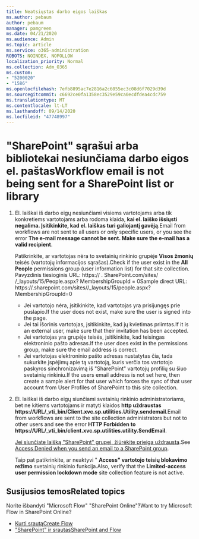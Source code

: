 ```yaml
---
title: Neatsiųstas darbo eigos laiškas
ms.author: pebaum
author: pebaum
manager: pamgreen
ms.date: 04/21/2020
ms.audience: Admin
ms.topic: article
ms.service: o365-administration
ROBOTS: NOINDEX, NOFOLLOW
localization_priority: Normal
ms.collection: Adm_O365
ms.custom:
- "5200020"
- "1586"
ms.openlocfilehash: 7efb8895ac7e2816a2c6055ec3c08d6f7029d39d
ms.sourcegitcommit: c6692ce0fa1358ec3529e59ca0ecdfdea4cdc759
ms.translationtype: MT
ms.contentlocale: lt-LT
ms.lasthandoff: 09/14/2020
ms.locfileid: "47748997"
---
```

# <a name="workflow-email-is-not-being-sent-for-a-sharepoint-list-or-library"></a><span data-ttu-id="7278c-102">"SharePoint" sąrašui arba bibliotekai nesiunčiama darbo eigos el. paštas</span><span class="sxs-lookup"><span data-stu-id="7278c-102">Workflow email is not being sent for a SharePoint list or library</span></span>

1. <span data-ttu-id="7278c-103">El. laiškai iš darbo eigų nesiunčiami visiems vartotojams arba tik konkretiems vartotojams arba rodoma klaida, **kai el. laiško išsiųsti negalima. Įsitikinkite, kad el. laiškas turi galiojantį gavėją**.</span><span class="sxs-lookup"><span data-stu-id="7278c-103">Email from workflows are not sent to all users or only specific users, or you see the error **The e-mail message cannot be sent. Make sure the e-mail has a valid recipient**.</span></span>

    <span data-ttu-id="7278c-104">Patikrinkite, ar vartotojas nėra to svetainių rinkinio grupėje **Visos žmonių** teisės (vartotojų informacijos sąrašas).</span><span class="sxs-lookup"><span data-stu-id="7278c-104">Check if the user exist in the **All People** permissions group (user information list) for that site collection.</span></span>  <span data-ttu-id="7278c-105">Pavyzdinis tiesioginis URL: https:// <tenant> . SharePoint.com/sites/ <sitename> /_layouts/15/People.aspx? MembershipGroupId = 0</span><span class="sxs-lookup"><span data-stu-id="7278c-105">Sample direct URL: https://<tenant>.sharepoint.com/sites/<sitename>/_layouts/15/people.aspx?MembershipGroupId=0</span></span>

    - <span data-ttu-id="7278c-106">Jei vartotojo nėra, įsitikinkite, kad vartotojas yra prisijungęs prie puslapio.</span><span class="sxs-lookup"><span data-stu-id="7278c-106">If the user does not exist, make sure the user is signed into the page.</span></span> 
    - <span data-ttu-id="7278c-107">Jei tai išorinis vartotojas, įsitikinkite, kad jų kvietimas priimtas.</span><span class="sxs-lookup"><span data-stu-id="7278c-107">If it is an external user, make sure that their invitation has been accepted.</span></span>
    - <span data-ttu-id="7278c-108">Jei vartotojas yra grupėje teisės, įsitikinkite, kad teisingas elektroninio pašto adresas.</span><span class="sxs-lookup"><span data-stu-id="7278c-108">If the user does exist in the permissions group, make sure the email address is correct.</span></span>
    - <span data-ttu-id="7278c-109">Jei vartotojas elektroninio pašto adresas nustatytas čia, tada sukurkite įspėjimų apie tą vartotoją, kuris verčia tos vartotojo paskyros sinchronizavimą iš "SharePoint" vartotojų profilių su šiuo svetainių rinkiniu.</span><span class="sxs-lookup"><span data-stu-id="7278c-109">If the users email address is not set here, then create a sample alert for that user which forces the sync of that user account from User Profiles of SharePoint to this site collection.</span></span>
 
2. <span data-ttu-id="7278c-110">El. laiškai iš darbo eigų siunčiami svetainių rinkinio administratoriams, bet ne kitiems vartotojams ir matyti klaidos **http uždraustas <span>https:</span>//URL/_vti_bin/Client.xvc.sp.utilities.Utility.sendemail**.</span><span class="sxs-lookup"><span data-stu-id="7278c-110">Email from workflows are sent to the site collection administrators but not to other users and see the error **HTTP Forbidden to <span>https:</span>//URL/_vti_bin/client.xvc.sp.utilities.utility.SendEmail**.</span></span>
 

    <span data-ttu-id="7278c-111">[Jei siunčiate laišką "SharePoint" grupei, žiūrėkite prieiga uždrausta](https://docs.microsoft.com/sharepoint/support/sharing-and-permissions/access-denied-when-send-an-email-to-groups).</span><span class="sxs-lookup"><span data-stu-id="7278c-111">See [Access Denied when you send an email to a SharePoint group](https://docs.microsoft.com/sharepoint/support/sharing-and-permissions/access-denied-when-send-an-email-to-groups).</span></span>

    <span data-ttu-id="7278c-112">Taip pat patikrinkite, ar neaktyvi " **Access" vartotojo teisių blokavimo režimo** svetainių rinkinio funkcija.</span><span class="sxs-lookup"><span data-stu-id="7278c-112">Also, verify that the **Limited-access user permission lockdown mode** site collection feature is not active.</span></span>


## <a name="related-topics"></a><span data-ttu-id="7278c-113">Susijusios temos</span><span class="sxs-lookup"><span data-stu-id="7278c-113">Related topics</span></span>
<span data-ttu-id="7278c-114">Norite išbandyti "Microsoft Flow" "SharePoint Online"?</span><span class="sxs-lookup"><span data-stu-id="7278c-114">Want to try Microsoft Flow in SharePoint Online?</span></span>
- [<span data-ttu-id="7278c-115">Kurti srautą</span><span class="sxs-lookup"><span data-stu-id="7278c-115">Create Flow</span></span>](https://support.office.com/article/Create-a-flow-for-a-list-or-library-in-SharePoint-Online-or-OneDrive-for-Business-a9c3e03b-0654-46af-a254-20252e580d01) 
- [<span data-ttu-id="7278c-116">"SharePoint" ir srautas</span><span class="sxs-lookup"><span data-stu-id="7278c-116">SharePoint and Flow</span></span>](https://flow.microsoft.com/blog/sharepoint-and-flow/) 


